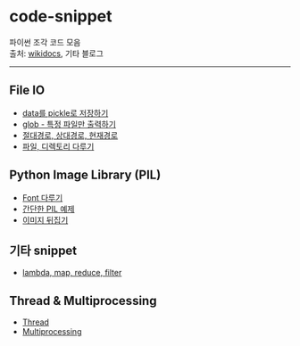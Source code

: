 # code-snippet

파이썬 조각 코드 모음 <br/>
출처: [wikidocs](https://wikidocs.net/book/536), 기타 블로그


---


## File IO

- [data를 pickle로 저장하기](https://wikidocs.net/8929)
- [glob - 특정 파일만 출력하기](https://wikidocs.net/3746)
- [절대경로, 상대경로, 현재경로](https://wikidocs.net/3716)
- [파일, 디렉토리 다루기](https://wikidocs.net/3717)



## Python Image Library (PIL)
- [Font 다루기](https://wikidocs.net/12157)
- [간단한 PIL 예제](https://wikidocs.net/3702)
- [이미지 뒤집기](https://wikidocs.net/12205)


## 기타 snippet
- [lambda, map, reduce, filter](https://wikidocs.net/64)

## Thread & Multiprocessing
- [Thread](https://niceman.tistory.com/138?category=940952)
- [Multiprocessing](https://niceman.tistory.com/145?category=940952)
